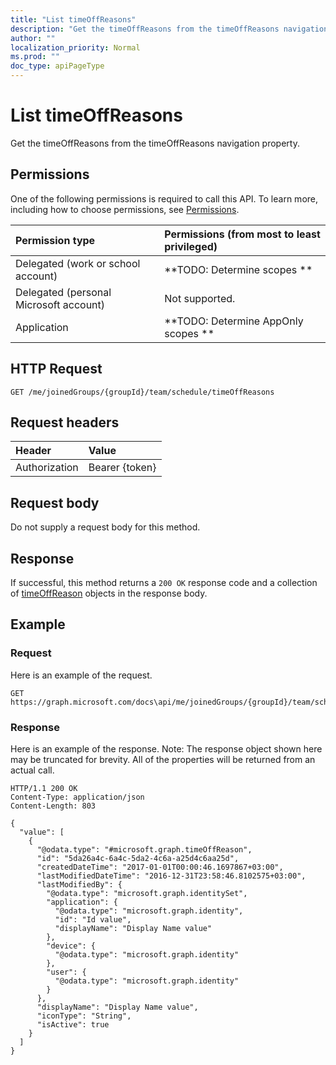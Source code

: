 ```yaml
---
title: "List timeOffReasons"
description: "Get the timeOffReasons from the timeOffReasons navigation property."
author: ""
localization_priority: Normal
ms.prod: ""
doc_type: apiPageType
---
```


# List timeOffReasons

Get the timeOffReasons from the timeOffReasons navigation property.

## Permissions
One of the following permissions is required to call this API. To learn more, including how to choose permissions, see [Permissions](/concepts/permissions-reference.md).

|Permission type|Permissions (from most to least privileged)|
|:---|:---|
|Delegated (work or school account)|**TODO: Determine scopes **|
|Delegated (personal Microsoft account)|Not supported.|
|Application|**TODO: Determine AppOnly scopes **|

## HTTP Request
<!-- {
  "blockType": "ignored"
}
-->
``` http
GET /me/joinedGroups/{groupId}/team/schedule/timeOffReasons
```

## Request headers
|Header|Value|
|:---|:---|
|Authorization|Bearer {token}|

## Request body
Do not supply a request body for this method.

## Response
If successful, this method returns a `200 OK` response code and a collection of [timeOffReason](../resources/timeoffreason.md) objects in the response body.

## Example

### Request
Here is an example of the request.
<!-- {
  "blockType": "request",
  "name": "get_timeoffreason"
}
-->
``` http
GET https://graph.microsoft.com/docs\api/me/joinedGroups/{groupId}/team/schedule/timeOffReasons
```

### Response
Here is an example of the response. Note: The response object shown here may be truncated for brevity. All of the properties will be returned from an actual call.
<!-- {
  "blockType": "response",
  "truncated": true,
  "@odata.type": "collection(microsoft.graph.timeoffreason)"
}
-->
``` http
HTTP/1.1 200 OK
Content-Type: application/json
Content-Length: 803

{
  "value": [
    {
      "@odata.type": "#microsoft.graph.timeOffReason",
      "id": "5da26a4c-6a4c-5da2-4c6a-a25d4c6aa25d",
      "createdDateTime": "2017-01-01T00:00:46.1697867+03:00",
      "lastModifiedDateTime": "2016-12-31T23:58:46.8102575+03:00",
      "lastModifiedBy": {
        "@odata.type": "microsoft.graph.identitySet",
        "application": {
          "@odata.type": "microsoft.graph.identity",
          "id": "Id value",
          "displayName": "Display Name value"
        },
        "device": {
          "@odata.type": "microsoft.graph.identity"
        },
        "user": {
          "@odata.type": "microsoft.graph.identity"
        }
      },
      "displayName": "Display Name value",
      "iconType": "String",
      "isActive": true
    }
  ]
}
```

